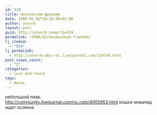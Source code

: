 ```yaml
---
id: 539
title: московским френдам
date: 2006-02-02T10:36:00+02:00
author: alexrb
layout: post
guid: http://alexrb.name/?p=539
permalink: /2006/02/moskovskym-frendam/
lj_itemid:
  - "534"
lj_permalink:
  - http://alexrb-aka-ral.livejournal.com/136746.html
post_views_count:
  - "3"
categories:
  - Lost-and-found
tags:
  - жизнь
---
```

небольшой пиар.  
http://community.livejournal.com/ru_cats/4005953.html кошка-инвалид ищет хозяина.